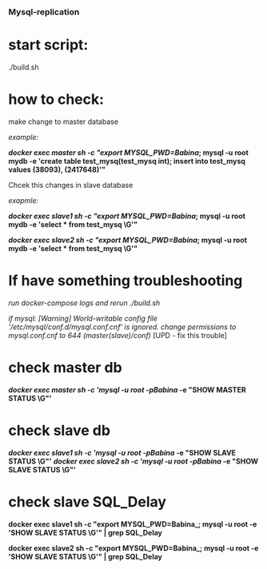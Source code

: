 ### Mysql-replication 

# start script:	

./build.sh

# how to check:

make change to master database

_example:_ 

**_docker exec master sh -c "export MYSQL_PWD=Babina_; mysql -u root mydb -e 'create table test_mysq(test_mysq int); insert into test_mysq values (38093), (2417648)'"**

Chcek this changes in slave database

_exapmle:_

**_docker exec slave1 sh -c "export MYSQL_PWD=Babina_; mysql -u root mydb -e 'select * from test_mysq \G'"**

**_docker exec slave2 sh -c "export MYSQL_PWD=Babina_; mysql -u root mydb -e 'select * from test_mysq \G'"**

# If have something troubleshooting
_run docker-compose logs and rerun ./build.sh_

_if mysql: [Warning] World-writable config file '/etc/mysql/conf.d/mysql.conf.cnf' is ignored._	
_change permissions to mysql.conf.cnf to 644 (master(slave)/conf)_ [UPD - fix this trouble]

# check master db

**_docker exec master sh -c 'mysql -u root -pBabina_ -e "SHOW MASTER STATUS \G"'**

# check slave db 

**_docker exec slave1 sh -c 'mysql -u root -pBabina_ -e "SHOW SLAVE STATUS \G"'**
**_docker exec slave2 sh -c 'mysql -u root -pBabina_ -e "SHOW SLAVE STATUS \G"'**

# check slave SQL_Delay


**docker exec slave1 sh -c "export MYSQL_PWD=Babina_; mysql -u root -e 'SHOW SLAVE STATUS \G'" | grep SQL_Delay**

**docker exec slave2 sh -c "export MYSQL_PWD=Babina_; mysql -u root -e 'SHOW SLAVE STATUS \G'" | grep SQL_Delay**
